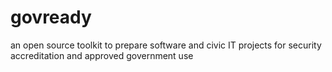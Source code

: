 govready
========

an open source toolkit to prepare software and civic IT projects for security accreditation and approved government use
